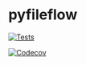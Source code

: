 # pyfileflow

[![Tests](https://github.com/Zu1p0/pyfileflow/actions/workflows/tests.yml/badge.svg)](https://github.com/Zu1p0/pyfileflow/actions/workflows/tests.yml)

[![Codecov](https://codecov.io/gh/Zu1p0/pyfileflow/branch/master/graph/badge.svg)](https://codecov.io/gh/Zu1p0/pyfileflow)
